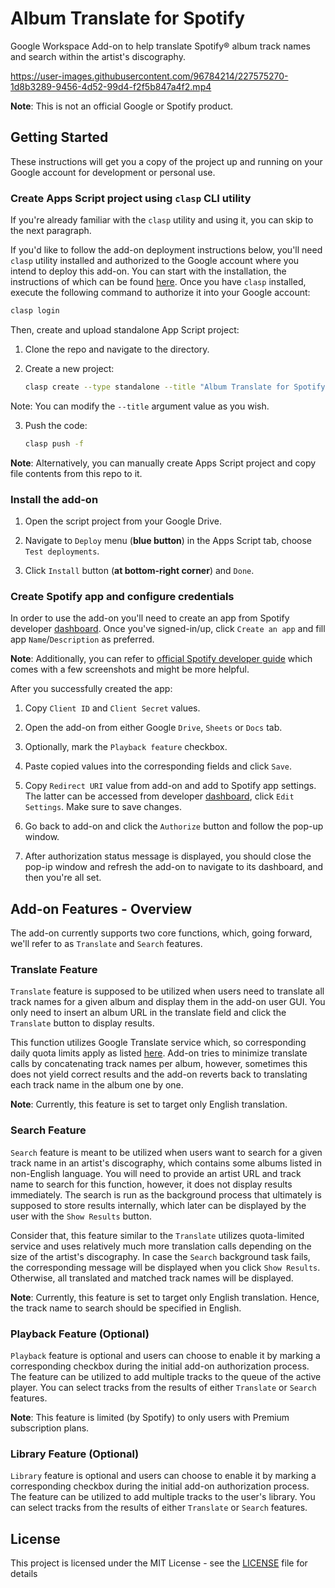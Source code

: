 # Album Translate for Spotify


Google Workspace Add-on to help translate Spotify® album track names and search within the artist's discography.


https://user-images.githubusercontent.com/96784214/227575270-1d8b3289-9456-4d52-99d4-f2f5b847a4f2.mp4


**Note**: This is not an official Google or Spotify product.


## Getting Started


These instructions will get you a copy of the project up and running on your Google account for development or personal use.


### Create Apps Script project using `clasp` CLI utility


If you're already familiar with the `clasp` utility and using it, you can skip to the next paragraph.


If you'd like to follow the add-on deployment instructions below, you'll need `clasp` utility installed and authorized to the Google account where you intend to deploy this add-on. You can start with the installation, the instructions of which can be found [here](https://github.com/google/clasp#install). Once you have `clasp` installed, execute the following command to authorize it into
your Google account:


```bash
clasp login
```


Then, create and upload standalone App Script project:

1.  Clone the repo and navigate to the directory.

2.  Create a new project:
       
       ```bash
       clasp create --type standalone --title "Album Translate for Spotify"
       ```

   Note: You can modify the `--title` argument value as you wish.

3.  Push the code:

       ```bash
       clasp push -f
       ````

**Note**: Alternatively, you can manually create Apps Script project and copy file contents from this repo to it.


### Install the add-on


1. Open the script project from your Google Drive.

2. Navigate to `Deploy` menu (**blue button**) in the Apps Script tab, choose `Test deployments`.

3. Click `Install` button (**at bottom-right corner**) and `Done`.


### Create Spotify app and configure credentials


In order to use the add-on you'll need to create an app from Spotify developer [dashboard](https://developer.spotify.com/dashboard). Once you've signed-in/up, click `Create an app` and fill app `Name`/`Description` as preferred.


**Note**: Additionally, you can refer to [official Spotify developer guide](https://developer.spotify.com/documentation/general/guides/authorization/app-settings/)  which comes with a few screenshots and might be more helpful.


After you successfully created the app:

1. Copy `Client ID` and `Client Secret` values.

2. Open the add-on from either Google `Drive`, `Sheets` or `Docs` tab.

3. Optionally, mark the `Playback feature` checkbox.

4. Paste copied values into the corresponding fields and click `Save`.

5. Copy `Redirect URI` value from add-on and add to Spotify app settings. The latter can be
accessed from developer [dashboard](https://developer.spotify.com/dashboard), click `Edit Settings`.
Make sure to save changes.

6. Go back to add-on and click the `Authorize` button and follow the pop-up window.

7. After authorization status message is displayed, you should close the pop-ip window and
refresh the add-on to navigate to its dashboard, and then you're all set.


## Add-on Features - Overview


The add-on currently supports two core functions, which, going forward, we'll refer to as `Translate` and `Search` features.


### Translate Feature


`Translate` feature is supposed to be utilized when users need to translate all track names for a given album and display them in the add-on user GUI. You only need to insert an album URL in the translate field and click the `Translate` button to display results. 


This function utilizes Google Translate service which, so corresponding daily quota limits apply as listed [here](https://developers.google.com/apps-script/guides/services/quotas). Add-on tries to minimize translate calls by concatenating track names per album, however, sometimes this does not yield correct results and the add-on reverts back to translating each track name in the album one by one.    


**Note**: Currently, this feature is set to target only English translation.


### Search Feature


`Search` feature is meant to be utilized when users want to search for a given track name in an artist's discography, which contains some albums listed in non-English language. You will need to provide an artist URL and track name to search for this function, however, it does not display results immediately. The search is run as the background process that ultimately is supposed to store results internally, which later can be displayed by the user with the `Show Results` button.


Consider that, this feature similar to the `Translate` utilizes quota-limited service and uses relatively much more translation calls depending on the size of the artist's discography. In case the `Search` background task fails, the corresponding message will be displayed when you click `Show Results`. Otherwise, all translated and matched track names will be displayed.  


**Note**: Currently, this feature is set to target only English translation. Hence, the track name to search should be specified in English.


### Playback Feature (Optional)


`Playback` feature is optional and users can choose to enable it by marking a corresponding checkbox during the initial add-on authorization process. The feature can be utilized to add multiple tracks to the queue of the active player. You can select tracks from the results of either `Translate` or `Search` features.


**Note**: This feature is limited (by Spotify) to only users with Premium subscription plans.


### Library Feature (Optional)


`Library` feature is optional and users can choose to enable it by marking a corresponding checkbox during the initial add-on authorization process. The feature can be utilized to add multiple tracks to the user's library. You can select tracks from the results of either `Translate` or `Search` features.


## License


This project is licensed under the MIT License - see the [LICENSE](LICENSE) file for details
